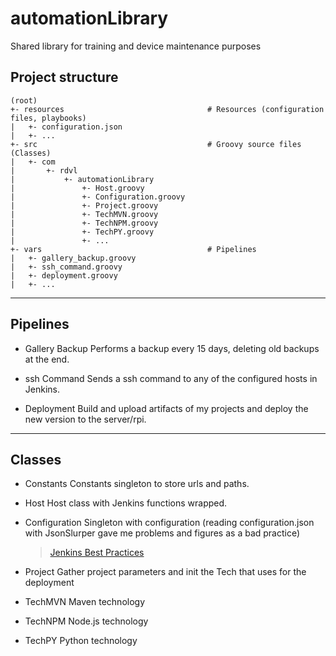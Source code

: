 # automationLibrary
Shared library for training and device maintenance purposes

## Project structure
~~~text
(root)
+- resources                                # Resources (configuration files, playbooks)
|   +- configuration.json
|   +- ...
+- src                                      # Groovy source files (Classes)
|   +- com
|       +- rdvl
|           +- automationLibrary
|               +- Host.groovy
|               +- Configuration.groovy
|               +- Project.groovy
|               +- TechMVN.groovy
|               +- TechNPM.groovy
|               +- TechPY.groovy
|               +- ...
+- vars                                     # Pipelines
|   +- gallery_backup.groovy
|   +- ssh_command.groovy
|   +- deployment.groovy
|   +- ...
~~~

---

## Pipelines
- Gallery Backup
    Performs a backup every 15 days, deleting old backups at the end.

- ssh Command
    Sends a ssh command to any of the configured hosts in Jenkins.

- Deployment
    Build and upload artifacts of my projects and deploy the new version to the server/rpi.

---

## Classes
- Constants
    Constants singleton to store urls and paths.

- Host
    Host class with Jenkins functions wrapped.

- Configuration
    Singleton with configuration (reading configuration.json with JsonSlurper gave me problems and figures as a bad practice)
    > [Jenkins Best Practices](https://www.jenkins.io/doc/book/pipeline/pipeline-best-practices/)

- Project
    Gather project parameters and init the Tech that uses for the deployment

- TechMVN
    Maven technology

- TechNPM
    Node.js technology

- TechPY
    Python technology
